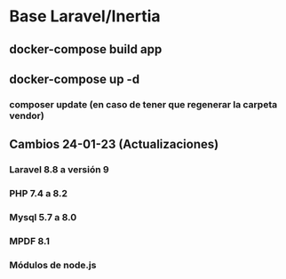 # Base Laravel/Inertia

## docker-compose build app

## docker-compose up -d

### composer update (en caso de tener que regenerar la carpeta vendor)

## Cambios 24-01-23 (Actualizaciones)
### Laravel 8.8 a versión 9
### PHP 7.4 a 8.2
### Mysql 5.7 a 8.0
### MPDF 8.1
### Módulos de node.js

